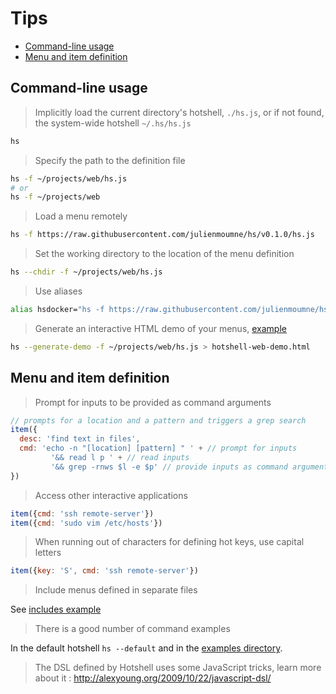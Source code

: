# Tips

  - [Command-line usage](#command-line-usage)
  - [Menu and item definition](#menu-and-item-definition)

## Command-line usage

> Implicitly load the current directory's hotshell, `./hs.js`, or if not found, the system-wide hotshell `~/.hs/hs.js`

```bash
hs
```

> Specify the path to the definition file

```bash
hs -f ~/projects/web/hs.js
# or
hs -f ~/projects/web
```

> Load a menu remotely

```bash
hs -f https://raw.githubusercontent.com/julienmoumne/hs/v0.1.0/hs.js
```

> Set the working directory to the location of the menu definition

```bash
hs --chdir -f ~/projects/web/hs.js
```

> Use aliases

```bash
alias hsdocker="hs -f https://raw.githubusercontent.com/julienmoumne/hs/v0.1.0/examples/docker/docker.hs.js"
```

> Generate an interactive HTML demo of your menus, [example](https://julienmoumne.github.com/hs/demos/hs.js.html)

```bash
hs --generate-demo -f ~/projects/web/hs.js > hotshell-web-demo.html  
```

## Menu and item definition
  
> Prompt for inputs to be provided as command arguments

```javascript
// prompts for a location and a pattern and triggers a grep search
item({
  desc: 'find text in files',
  cmd: 'echo -n "[location] [pattern] " ' + // prompt for inputs
         '&& read l p ' + // read inputs
         '&& grep -rnws $l -e $p' // provide inputs as command arguments
})
```

> Access other interactive applications

```javascript
item({cmd: 'ssh remote-server'})
item({cmd: 'sudo vim /etc/hosts'})
```

> When running out of characters for defining hot keys, use capital letters

```javascript
item({key: 'S', cmd: 'ssh remote-server'})
```

> Include menus defined in separate files

See [includes example](examples#includes)

> There is a good number of command examples

In the default hotshell `hs --default` and in the [examples directory](./examples).

> The DSL defined by Hotshell uses some JavaScript tricks, learn more about it : http://alexyoung.org/2009/10/22/javascript-dsl/